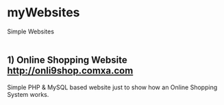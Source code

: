 # myWebsites
Simple Websites <br><br>
## 1)	Online Shopping Website &emsp;&emsp; <a href>http://onli9shop.comxa.com</a> <br>
Simple PHP & MySQL based website just to show how an Online Shopping System works.
